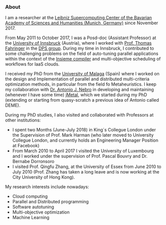 
### About

I am a researcher at the [Leibniz Supercomputing Center of the Bavarian Academy of Sciences and Humanities (Munich, Germany)](https://www.lrz.de) since November 2017.

From May 2011 to October 2017, I was a Posd-doc (Assistant Professor) at the [University of Innsbruck](www.uibk.ac.at) (Austria), where I worked with [Prof. Thomas Fahringer](www.dps.uibk.ac.at/~tf) in the [DPS group](www.dps.uibk.ac.at). During my time in Innsbruck, I contributed to some challenging problems on the field of auto-tuning parallel applications within the context of the [Insieme compiler](www.insieme-compiler.org) and multi-objective scheduling of workflows for IaaS clouds. 

I received my PhD from the [University of Malaga](www.uma.es) (Spain) where I worked on the design and Implementation of parallel and distributed multi-criteria optimization methods, in particular from the field fo Metaheuristics. I keep my collaboration with [Dr. Antonio J. Nebro](www.lcc.uma.es/~antonio) in developing and maintaining (whenever I have some time) [jMetal](jmetal.github.io/jMetal), which we started during my PhD (extending or starting from quasy-scratch a previous idea of Antonio called DEME).

During my PhD studies, I also visited and collaborated with Professors at other institutions: 

* I spent two Months (June-July 2018) in King´s Collegue London under the Supervision of Prof. Mark Harman (who later moved to University Collegue London, and currently holds an Engineering Manager Position at Facebook)
* From March 2010 to April 2017 I visited the University of Luxembourg and I worked under the supervision of Prof. Pascal Bouvry and Dr. Bernabe Dorronsoro 
* I visited Prof. Qingfu Zhang, at the University of Essex from June 2010 to July 2010 (Prof. Zhang has taken a long leave and is now working at the City University of Hong Kong). 

My research interests include nowadays:
* Cloud computing
* Parallel and Distributed programming
* Software autotuning
* Multi-objective optimization
* Machine Learning
